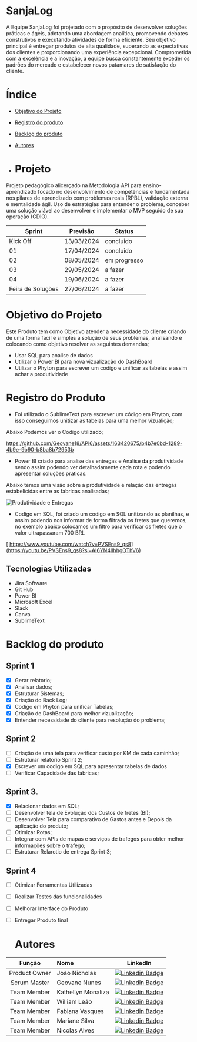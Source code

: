 # SanjaLog

A Equipe SanjaLog foi projetado com o propósito de desenvolver soluções práticas e ágeis, adotando uma abordagem analítica, promovendo debates construtivos e executando atividades de forma eficiente. Seu objetivo principal é entregar produtos de alta qualidade, superando as expectativas dos clientes e proporcionando uma experiência excepcional. Comprometida com a excelência e a inovação, a equipe busca constantemente exceder os padrões do mercado e estabelecer novos patamares de satisfação do cliente.

# Índice 
* [Objetivo do Projeto](#objetivo-do-projeto)
* [Registro do produto](#Registro-do-produto)
* [Backlog do produto](#Backlog-do-produto)
* [Autores](#autores)

* # Projeto 
Projeto pedagógico alicerçado na Metodologia API para ensino-aprendizado focado no desenvolvimento de competências e fundamentada nos pilares de aprendizado com problemas reais (RPBL), validação externa e mentalidade ágil. 
Uso de estratégias para entender o problema, conceber uma solução viável ao desenvolver e implementar o MVP seguido de sua operação (CDIO). 

Sprint | Previsão | Status|
|------|--------|------|
|Kick Off | 13/03/2024 | concluido|
|01 | 17/04/2024 | concluido |
|02|  08/05/2024| em progresso |
|03| 29/05/2024 | a fazer|
|04| 19/06/2024 |a fazer |
|Feira de Soluções|27/06/2024 |a fazer |

# Objetivo do Projeto
Este Produto tem como Objetivo atender a necessidade do cliente criando de uma forma facil e simples a solução de seus problemas, analisando e colocando como objetivo resolver as seguintes demandas;
* Usar SQL para analise de dados 
* Utilizar o Power BI para nova vizualização do DashBoard
* Utilizar o Phyton para escrever um codigo e unificar as tabelas e assim achar a produtividade


# Registro do Produto

* Foi utilizado o SublimeText para escrever um código em Phyton, com isso conseguimos unitizar as tabelas para uma melhor vizualição;

Abaixo Podemos ver o Codigo utilizado;



https://github.com/Geovane18/API6/assets/163420675/b4b7e0bd-1289-4b9e-9b90-b8ba8b72953b




* Power BI criado para analise das entregas e Analise da produtividade sendo assim podendo ver detalhadamente cada rota e podendo apresentar soluções praticas.

 Abaixo temos uma visão sobre a produtividade e relação das entregas estabelicidas entre as fabricas analisadas;

![Produtividade e Entregas](https://github.com/Geovane18/API6/assets/163420675/6e5e3e3d-f8bb-41e3-9259-ab2b53852522)


* Codigo em SQL, foi criado um codigo em SQL unitizando as planilhas, e assim podendo nos informar de forma filtrada os fretes que queremos, no exemplo abaixo colocamos um filtro para verificar os fretes que o valor ultrapassaram 700 BRL


 [ https://www.youtube.com/watch?v=PVSEns9_qs8](https://youtu.be/PVSEns9_qs8?si=AI6YN4lIhhgOThV6)

 




## Tecnologias Utilizadas

* Jira Software
* Git Hub
* Power BI
* Microsoft Excel
* Slack
* Canva
* SublimeText


# Backlog do produto

## Sprint 1
- [x] Gerar relatorio;
- [x] Analisar dados;
- [x] Estruturar Sistemas;
- [x] Criação do Back Log;
- [x] Codigo em Phyton para unificar Tabelas;
- [x] Criação de DashBoard para melhor vizualização;
- [x] Entender necessidade do cliente para resolução do problema;

## Sprint 2
- [ ] Criação de uma tela para verificar custo por KM de cada caminhão;
- [ ] Estruturar relatorio Sprint 2;
- [x] Escrever um codigo em SQL para apresentar tabelas de dados 
- [ ] Verificar Capacidade das fabricas;

## Sprint 3.
- [x] Relacionar dados em SQL;
- [ ] Desenvolver tela de Evolução dos Custos de fretes (BI);
- [ ] Desenvolver Tela para comparativo de Gastos antes e Depois da aplicação do produto;
- [ ] Otimizar Rotas;
- [ ] Integrar com APIs de mapas e serviços de trafegos para obter melhor informações sobre o trafego;
- [ ] Estruturar Relarotio de entrega Sprint 3;

## Sprint 4
- [ ] Otimizar Ferramentas Utilizadas
- [ ] Realizar Testes das funcionalidades
- [ ] Melhorar Interface do Produto
- [ ] Entregar Produto final



      



   # Autores
|    Função     | Nome                                  |                                                                                                                                                      LinkedIn       |
| :-----------: | :------------------------------------ | :-------------------------------------------------------------------------------------------------------------------------------------------------------------------------------------------------------------------------------------------------------------------------------------------------------------------------: |
| Product Owner |   João Nicholas | [![Linkedin Badge](https://img.shields.io/badge/Linkedin-blue?style=flat-square&logo=Linkedin&logoColor=white)](https://www.linkedin.com/in/nicholas-fran%C3%A7a-a87b19250?utm_source=share&utm_campaign=share_via&utm_content=profile&utm_medium=ios_app)
| Scrum Master  | Geovane Nunes   | [![Linkedin Badge](https://img.shields.io/badge/Linkedin-blue?style=flat-square&logo=Linkedin&logoColor=white)](www.linkedin.com/in/geovanealnunes)   
| Team Member   | Kathellyn Monaliza  | [![Linkedin Badge](https://img.shields.io/badge/Linkedin-blue?style=flat-square&logo=Linkedin&logoColor=white)](https://www.linkedin.com/in/kathellyn-monaliza-rodrigu%C3%AAs-pereira-6a304622b?utm_source=share&utm_campaign=share_via&utm_content=profile&utm_medium=android_app)
| Team Member   | William Leão  | [![Linkedin Badge](https://img.shields.io/badge/Linkedin-blue?style=flat-square&logo=Linkedin&logoColor=white)](https://www.linkedin.com/in/william-henrique-vieira-le%C3%A3o-4426a71a1?utm_source=share&utm_campaign=share_via&utm_content=profile&utm_medium=android_app)     
| Team Member   | Fabiana Vasques  |[![Linkedin Badge](https://img.shields.io/badge/Linkedin-blue?style=flat-square&logo=Linkedin&logoColor=white)](https://www.linkedin.com/in/fabiana-vasques-7b9b5927?utm_source=share&utm_campaign=share_via&utm_content=profile&utm_medium=android_app)     
| Team Member   | Mariane Silva  | [![Linkedin Badge](https://img.shields.io/badge/Linkedin-blue?style=flat-square&logo=Linkedin&logoColor=white)](https://www.linkedin.com/in/mariane-aparecida-da-silva-ferreira-1b8152175?utm_source=share&utm_campaign=share_via&utm_content=profile&utm_medium=android_app)     
| Team Member   | Nicolas Alves  | [![Linkedin Badge](https://img.shields.io/badge/Linkedin-blue?style=flat-square&logo=Linkedin&logoColor=white)](https://www.linkedin.com/in/nicolas-alves-650054172?utm_source=share&utm_campaign=share_via&utm_content=profile&utm_medium=android_app)         

